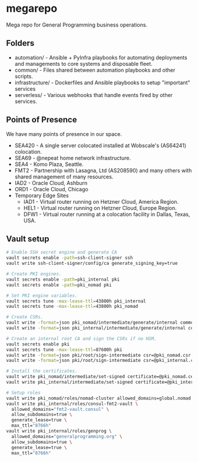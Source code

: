 # megarepo

Mega repo for General Programming business operations.

## Folders

* automation/ - Ansible + PyInfra playbooks for automating deployments and managements to core systems and disposable fleet.
* common/ - Files shared between automation playbooks and other scripts.
* infrastructure/ - Dockerfiles and Ansible playbooks to setup "important" services
* serverless/ - Various webhooks that handle events fired by other services.

## Points of Presence

We have many points of presence in our space.

* SEA420 - A single server colocated installed at Wobscale's (AS64241) colocation.
* SEA69 - @nepeat home network infrastructure.
* SEA4 - Komo Plaza, Seattle.
* FMT2 - Partnership with Lasagna, Ltd (AS208590) and many others with shared management of many resources.
* IAD2 - Oracle Cloud, Ashburn
* ORD1 - Oracle Cloud, Chicago
* Temporary Edge Sites
  * IAD1 - Virtual router running on Hetzner Cloud, America Region.
  * HEL1 - Virtual router running on Hetzner Cloud, Europe Region.
  * DFW1 - Virtual router running at a colocation facility in Dallas, Texas, USA.


## Vault setup

```sh
# Enable SSH secret engine and generate CA
vault secrets enable -path=ssh-client-signer ssh
vault write ssh-client-signer/config/ca generate_signing_key=true

# Create PKI engines.
vault secrets enable -path=pki_internal pki
vault secrets enable -path=pki_nomad pki

# Set PKI engine variables.
vault secrets tune -max-lease-ttl=43800h pki_internal
vault secrets tune -max-lease-ttl=43800h pki_nomad

# Create CSRs.
vault write -format=json pki_nomad/intermediate/generate/internal common_name="General Programming Nomad Intermediate Authority" ttl="43800h" | jq -r '.data.csr' > pki_nomad.csr
vault write -format=json pki_internal/intermediate/generate/internal common_name="General Programming Internal Services Intermediate Authority" ttl="43800h" | jq -r '.data.csr' > pki_internal.csr

# Create an internal root CA and sign the CSRs if no HSM.
vault secrets enable pki
vault secrets tune -max-lease-ttl=87600h pki
vault write -format=json pki/root/sign-intermediate csr=@pki_nomad.csr format=pem_bundle ttl="43800h" | jq -r '.data.certificate' > pki_nomad.cert.pem
vault write -format=json pki/root/sign-intermediate csr=@pki_internal.csr format=pem_bundle ttl="43800h" | jq -r '.data.certificate' > pki_internal.cert.pem

# Install the certificates.
vault write pki_nomad/intermediate/set-signed certificate=@pki_nomad.cert.pem
vault write pki_internal/intermediate/set-signed certificate=@pki_internal.cert.pem

# Setup roles
vault write pki_nomad/roles/nomad-cluster allowed_domains=global.nomad allow_subdomains=true max_ttl=86400s require_cn=false generate_lease=true
vault write pki_internal/roles/consul-fmt2-vault \
  allowed_domains="fmt2-vault.consul" \
  allow_subdomains=true \
  generate_lease=true \
  max_ttl="8766h"
vault write pki_internal/roles/genprog \
  allowed_domains="generalprogramming.org" \
  allow_subdomains=true \
  generate_lease=true \
  max_ttl="8766h"
```
